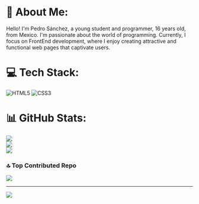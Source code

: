 # 💫 About Me:
Hello! I'm Pedro Sánchez, a young student and programmer, 16 years old, from Mexico. I'm passionate about the world of programming. Currently, I focus on FrontEnd development, where I enjoy creating attractive and functional web pages that captivate users.


# 💻 Tech Stack:
![HTML5](https://img.shields.io/badge/html5-%23E34F26.svg?style=flat-square&logo=html5&logoColor=white) ![CSS3](https://img.shields.io/badge/css3-%231572B6.svg?style=flat-square&logo=css3&logoColor=white)
# 📊 GitHub Stats:
![](https://github-readme-stats.vercel.app/api?username=pedroasg1&theme=tokyonight&hide_border=false&include_all_commits=true&count_private=true)<br/>
![](https://github-readme-streak-stats.herokuapp.com/?user=pedroasg1&theme=tokyonight&hide_border=false)<br/>
![](https://github-readme-stats.vercel.app/api/top-langs/?username=pedroasg1&theme=tokyonight&hide_border=false&include_all_commits=true&count_private=true&layout=compact)

### 🔝 Top Contributed Repo
![](https://github-contributor-stats.vercel.app/api?username=pedroasg1&limit=5&theme=tokyonight&combine_all_yearly_contributions=true)

---
[![](https://visitcount.itsvg.in/api?id=pedroasg1&icon=6&color=0)](https://visitcount.itsvg.in)

<!-- Proudly created with GPRM ( https://gprm.itsvg.in ) -->
